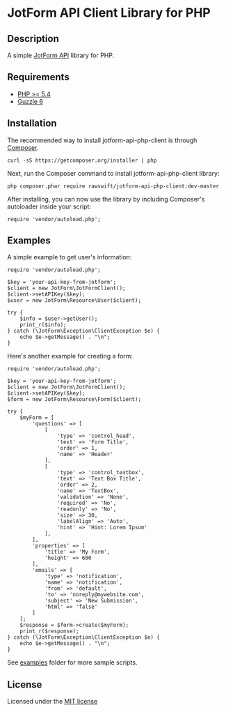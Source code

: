 # JotForm API Client Library for PHP

## Description

A simple [JotForm API](http://api.jotform.com/docs/) library for PHP.

## Requirements

- [PHP >= 5.4](http://php.net/)
- [Guzzle 6](https://github.com/guzzle/guzzle)

## Installation

The recommended way to install jotform-api-php-client is through [Composer](https://getcomposer.org/).

    curl -sS https://getcomposer.org/installer | php

Next, run the Composer command to install jotform-api-php-client library:

    php composer.phar require rawswift/jotform-api-php-client:dev-master

After installing, you can now use the library by including Composer's autoloader inside your script:

    require 'vendor/autoload.php';

## Examples

A simple example to get user's information:

    require 'vendor/autoload.php';

    $key = 'your-api-key-from-jotform';
    $client = new JotForm\JotFormClient();
    $client->setAPIKey($key);
    $user = new JotForm\Resource\User($client);

    try {
        $info = $user->getUser();
        print_r($info);
    } catch (\JotForm\Exception\ClientException $e) {
        echo $e->getMessage() . "\n";
    }

Here's another example for creating a form:

    require 'vendor/autoload.php';

    $key = 'your-api-key-from-jotform';
    $client = new JotForm\JotFormClient();
    $client->setAPIKey($key);
    $form = new JotForm\Resource\Form($client);

    try {
        $myForm = [
            'questions' => [
                [
                    'type' => 'control_head',
                    'text' => 'Form Title',
                    'order' => 1,
                    'name' => 'Header'
                ],
                [
                    'type' => 'control_textbox',
                    'text' => 'Text Box Title',
                    'order' => 2,
                    'name' => 'TextBox',
                    'validation' => 'None',
                    'required' => 'No',
                    'readonly' => 'No',
                    'size' => 30,
                    'labelAlign' => 'Auto',
                    'hint' => 'Hint: Lorem Ipsum'
                ],
            ],
            'properties' => [
                'title' => 'My Form',
                'height' => 600
            ],
            'emails' => [
                'type' => 'notification',
                'name' => 'notification',
                'from' => 'default',
                'to' => 'noreply@mywebsite.com',
                'subject' => 'New Submission',
                'html' => 'false'
            ]
        ];
        $response = $form->create($myForm);
        print_r($response);
    } catch (\JotForm\Exception\ClientException $e) {
        echo $e->getMessage() . "\n";
    }

See [examples](https://github.com/rawswift/jotform-api-php-client/tree/master/examples) folder for more sample scripts.

## License

Licensed under the [MIT license](http://www.opensource.org/licenses/mit-license.php)
